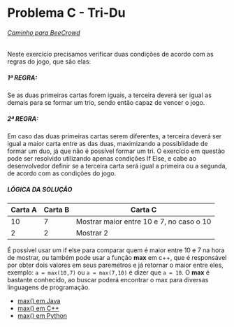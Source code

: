 # Problema C - Tri-Du
###### [Caminho para BeeCrowd](https://www.beecrowd.com.br/judge/pt/problems/view/1933)

Neste exercício precisamos verificar duas condições de acordo com as regras do jogo, que são elas:

##### **1ª REGRA:**

Se as duas primeiras cartas forem iguais, a terceira deverá ser igual as demais para se formar um trio, sendo então capaz de vencer o jogo.

##### **2ª REGRA:**

Em caso das duas primeiras cartas serem diferentes, a terceira deverá ser igual a maior carta entre as das duas, maximizando a possiblidade de formar um duo, já que não é possível formar um tri.
O exercício em questão pode ser resolvido utilizando apenas condições If Else, e cabe ao desenvolvedor definir se a terceira carta será igual a primeira ou a segunda, de acordo com as condições do jogo.

##### LÓGICA DA SOLUÇÃO

| Carta A | Carta B | Carta C                                  |
|---------|---------|------------------------------------------|
| 10      | 7       | Mostrar maior entre 10 e 7, no caso o 10 | 
| 2       | 2       | Mostrar 2                                |

É possível usar um if else para comparar quem é maior entre 10 e 7 na hora de mostrar, ou também pode usar a função **max** em c++, que é responsável por obter dois valores em seus paremetros e já retornar o maior entre eles, exemplo: `a = max(10,7)` ou `a = max(7,10)` é dizer que `a = 10`. O **max** é bastante conhecido, ao buscar poderá encontrar o max para diversas linguagens de programação.

- [max() em Java](https://www.geeksforgeeks.org/java-math-max-method-examples/)
- [max() em C++](https://www.geeksforgeeks.org/stdmax-in-cpp/)
- [max() em Python](https://www.geeksforgeeks.org/python-max-function/)
